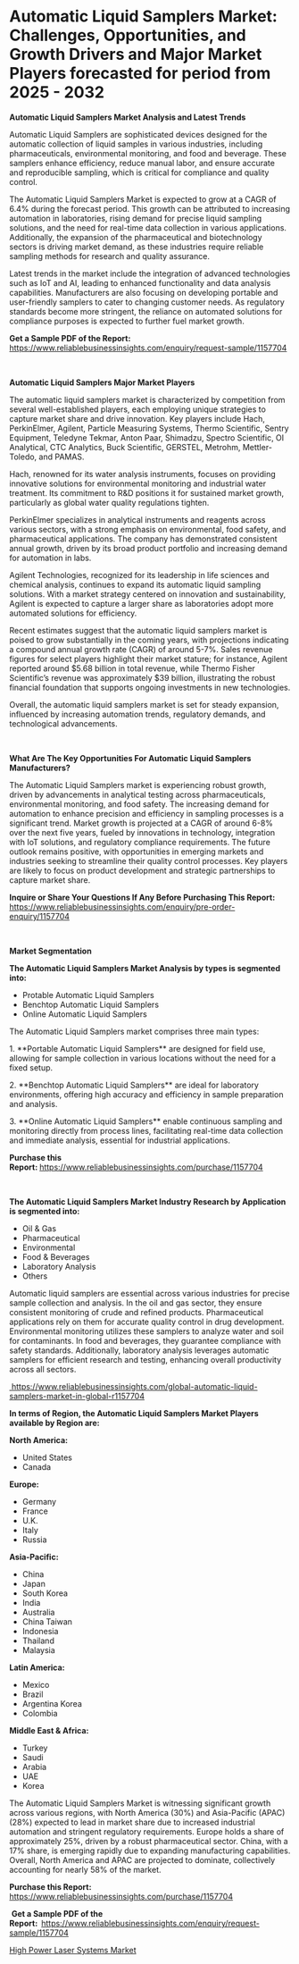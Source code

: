 <p><h1>Automatic Liquid Samplers Market: Challenges, Opportunities, and Growth Drivers and Major Market Players forecasted for period from 2025 - 2032</h1></p><p><strong>Automatic Liquid Samplers Market Analysis and Latest Trends</strong></p>
<p><p>Automatic Liquid Samplers are sophisticated devices designed for the automatic collection of liquid samples in various industries, including pharmaceuticals, environmental monitoring, and food and beverage. These samplers enhance efficiency, reduce manual labor, and ensure accurate and reproducible sampling, which is critical for compliance and quality control.</p><p>The Automatic Liquid Samplers Market is expected to grow at a CAGR of 6.4% during the forecast period. This growth can be attributed to increasing automation in laboratories, rising demand for precise liquid sampling solutions, and the need for real-time data collection in various applications. Additionally, the expansion of the pharmaceutical and biotechnology sectors is driving market demand, as these industries require reliable sampling methods for research and quality assurance.</p><p>Latest trends in the market include the integration of advanced technologies such as IoT and AI, leading to enhanced functionality and data analysis capabilities. Manufacturers are also focusing on developing portable and user-friendly samplers to cater to changing customer needs. As regulatory standards become more stringent, the reliance on automated solutions for compliance purposes is expected to further fuel market growth.</p></p>
<p><strong>Get a Sample PDF of the Report:&nbsp;</strong> <a href="https://www.reliablebusinessinsights.com/enquiry/request-sample/1157704?utm_campaign=3276&utm_medium=2&utm_source=Github&utm_content=ia&utm_term=11042025&utm_id=automatic-liquid-samplers">https://www.reliablebusinessinsights.com/enquiry/request-sample/1157704</a></p>
<p>&nbsp;</p>
<p><strong>Automatic Liquid Samplers Major Market Players</strong></p>
<p><p>The automatic liquid samplers market is characterized by competition from several well-established players, each employing unique strategies to capture market share and drive innovation. Key players include Hach, PerkinElmer, Agilent, Particle Measuring Systems, Thermo Scientific, Sentry Equipment, Teledyne Tekmar, Anton Paar, Shimadzu, Spectro Scientific, OI Analytical, CTC Analytics, Buck Scientific, GERSTEL, Metrohm, Mettler-Toledo, and PAMAS.</p><p>Hach, renowned for its water analysis instruments, focuses on providing innovative solutions for environmental monitoring and industrial water treatment. Its commitment to R&D positions it for sustained market growth, particularly as global water quality regulations tighten.</p><p>PerkinElmer specializes in analytical instruments and reagents across various sectors, with a strong emphasis on environmental, food safety, and pharmaceutical applications. The company has demonstrated consistent annual growth, driven by its broad product portfolio and increasing demand for automation in labs.</p><p>Agilent Technologies, recognized for its leadership in life sciences and chemical analysis, continues to expand its automatic liquid sampling solutions. With a market strategy centered on innovation and sustainability, Agilent is expected to capture a larger share as laboratories adopt more automated solutions for efficiency.</p><p>Recent estimates suggest that the automatic liquid samplers market is poised to grow substantially in the coming years, with projections indicating a compound annual growth rate (CAGR) of around 5-7%. Sales revenue figures for select players highlight their market stature; for instance, Agilent reported around $5.68 billion in total revenue, while Thermo Fisher Scientific’s revenue was approximately $39 billion, illustrating the robust financial foundation that supports ongoing investments in new technologies.</p><p>Overall, the automatic liquid samplers market is set for steady expansion, influenced by increasing automation trends, regulatory demands, and technological advancements.</p></p>
<p>&nbsp;</p>
<p><strong>What Are The Key Opportunities For Automatic Liquid Samplers Manufacturers?</strong></p>
<p><p>The Automatic Liquid Samplers market is experiencing robust growth, driven by advancements in analytical testing across pharmaceuticals, environmental monitoring, and food safety. The increasing demand for automation to enhance precision and efficiency in sampling processes is a significant trend. Market growth is projected at a CAGR of around 6-8% over the next five years, fueled by innovations in technology, integration with IoT solutions, and regulatory compliance requirements. The future outlook remains positive, with opportunities in emerging markets and industries seeking to streamline their quality control processes. Key players are likely to focus on product development and strategic partnerships to capture market share.</p></p>
<p><strong>Inquire or Share Your Questions If Any Before Purchasing This Report:</strong> <a href="https://www.reliablebusinessinsights.com/enquiry/pre-order-enquiry/1157704?utm_campaign=3276&utm_medium=2&utm_source=Github&utm_content=ia&utm_term=11042025&utm_id=automatic-liquid-samplers">https://www.reliablebusinessinsights.com/enquiry/pre-order-enquiry/1157704</a></p>
<p>&nbsp;</p>
<p><strong>Market Segmentation</strong></p>
<p><strong>The Automatic Liquid Samplers Market Analysis by types is segmented into:</strong></p>
<p><ul><li>Protable Automatic Liquid Samplers</li><li>Benchtop Automatic Liquid Samplers</li><li>Online Automatic Liquid Samplers</li></ul></p>
<p><p>The Automatic Liquid Samplers market comprises three main types: </p><p>1. **Portable Automatic Liquid Samplers** are designed for field use, allowing for sample collection in various locations without the need for a fixed setup. </p><p>2. **Benchtop Automatic Liquid Samplers** are ideal for laboratory environments, offering high accuracy and efficiency in sample preparation and analysis. </p><p>3. **Online Automatic Liquid Samplers** enable continuous sampling and monitoring directly from process lines, facilitating real-time data collection and immediate analysis, essential for industrial applications.</p></p>
<p><strong>Purchase this Report:&nbsp;</strong><a href="https://www.reliablebusinessinsights.com/purchase/1157704?utm_campaign=3276&utm_medium=2&utm_source=Github&utm_content=ia&utm_term=11042025&utm_id=automatic-liquid-samplers">https://www.reliablebusinessinsights.com/purchase/1157704</a></p>
<p>&nbsp;</p>
<p><strong>The Automatic Liquid Samplers Market Industry Research by Application is segmented into:</strong></p>
<p><ul><li>Oil & Gas</li><li>Pharmaceutical</li><li>Environmental</li><li>Food & Beverages</li><li>Laboratory Analysis</li><li>Others</li></ul></p>
<p><p>Automatic liquid samplers are essential across various industries for precise sample collection and analysis. In the oil and gas sector, they ensure consistent monitoring of crude and refined products. Pharmaceutical applications rely on them for accurate quality control in drug development. Environmental monitoring utilizes these samplers to analyze water and soil for contaminants. In food and beverages, they guarantee compliance with safety standards. Additionally, laboratory analysis leverages automatic samplers for efficient research and testing, enhancing overall productivity across all sectors.</p></p>
<p><a href="https://www.reliablebusinessinsights.com/global-automatic-liquid-samplers-market-in-global-r1157704?utm_campaign=3276&utm_medium=2&utm_source=Github&utm_content=ia&utm_term=11042025&utm_id=automatic-liquid-samplers">&nbsp;https://www.reliablebusinessinsights.com/global-automatic-liquid-samplers-market-in-global-r1157704</a></p>
<p><strong>In terms of Region, the Automatic Liquid Samplers Market Players available by Region are:</strong></p>
<p>
    <p> <strong> North America: </strong>
        <ul>
            <li>United States</li>
            <li>Canada</li>
        </ul>
        </p> 
    <p> <strong> Europe: </strong>
        <ul>
            <li>Germany</li>
            <li>France</li>
            <li>U.K.</li>
            <li>Italy</li>
            <li>Russia</li>
        </ul>
        </p> 
    <p> <strong> Asia-Pacific: </strong>
        <ul>
            <li>China</li>
            <li>Japan</li>
            <li>South Korea</li>
            <li>India</li>
            <li>Australia</li>
            <li>China Taiwan</li>
            <li>Indonesia</li>
            <li>Thailand</li>
            <li>Malaysia</li>
        </ul>
        </p> 
    <p> <strong> Latin America: </strong>
        <ul>
            <li>Mexico</li>
            <li>Brazil</li>
            <li>Argentina Korea</li>
            <li>Colombia</li>
        </ul>
        </p> 
    <p> <strong> Middle East & Africa: </strong>
        <ul>
            <li>Turkey</li>
            <li>Saudi</li>
            <li>Arabia</li>
            <li>UAE</li>
            <li>Korea</li>
        </ul>
    </p>
    </p>
<p><p>The Automatic Liquid Samplers Market is witnessing significant growth across various regions, with North America (30%) and Asia-Pacific (APAC) (28%) expected to lead in market share due to increased industrial automation and stringent regulatory requirements. Europe holds a share of approximately 25%, driven by a robust pharmaceutical sector. China, with a 17% share, is emerging rapidly due to expanding manufacturing capabilities. Overall, North America and APAC are projected to dominate, collectively accounting for nearly 58% of the market.</p></p>
<p><strong>Purchase this Report: </strong><a href="https://www.reliablebusinessinsights.com/purchase/1157704?utm_campaign=3276&utm_medium=2&utm_source=Github&utm_content=ia&utm_term=11042025&utm_id=automatic-liquid-samplers">https://www.reliablebusinessinsights.com/purchase/1157704</a></p>
<p>&nbsp;<strong>Get a Sample PDF of the Report:&nbsp;&nbsp;</strong><a href="https://www.reliablebusinessinsights.com/enquiry/request-sample/1157704?utm_campaign=3276&utm_medium=2&utm_source=Github&utm_content=ia&utm_term=11042025&utm_id=automatic-liquid-samplers">https://www.reliablebusinessinsights.com/enquiry/request-sample/1157704</a></p>
<p><strong></strong></p>
<p><p><a href="https://github.com/zeyddaddo4/Market-Research-Report-List-1/blob/main/high-power-laser-systems-market.md?utm_campaign=3276&utm_medium=2&utm_source=Github&utm_content=ia&utm_term=11042025&utm_id=automatic-liquid-samplers">High Power Laser Systems Market</a></p></p>